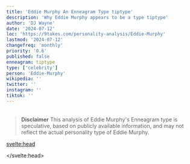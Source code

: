 ```yaml
---
title: 'Eddie Murphy An Enneagram Type tiptype'
description: 'Why Eddie Murphy appears to be a type tiptype'
author: 'DJ Wayne'
date: '2024-07-12'
loc: 'https://9takes.com/personality-analysis/Eddie-Murphy'
lastmod: '2024-07-12'
changefreq: 'monthly'
priority: '0.6'
published: false
enneagram: tiptype
type: ['celebrity']
person: 'Eddie-Murphy'
wikipedia: ''
twitter: ''
instagram: ''
tiktok: ''
---
```


<!--
    childhood and upbringing
    first big success
    style habits and quirks that relate to their personality type
    stressful moments in their life and how they handled them
    comfort- moments in their life where they are doing well and killing it
-->
<!-- // keywords:  -->

<script>
	// import  PopCard  from "$lib/components/atoms/PopCard.svelte";
import BlogPurpose from '$lib/components/blog/BlogPurpose.svelte'
</script>

<div
	style="display: flex;
    justify-content: center;
    margin: 1rem 0;
	"
>
	<!-- <PopCard
		image={`/types/tiptypes/${'Eddie-Murphy'}.webp`}
		enneagramType={tiptype}
		showIcon={false}
		displayText="Eddie Murphy"
		subtext=""
	/> -->
</div>

> **Disclaimer** This analysis of Eddie Murphy's Enneagram type is speculative, based on publicly available information, and may not reflect the actual personality type of Eddie Murphy.

<p class="firstLetter"></p>

<svelte:head>

<script type="application/ld+json">

</script>

</svelte:head>

<style lang="scss"></style>
